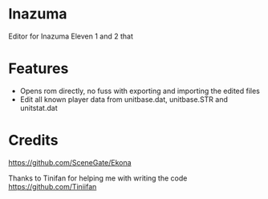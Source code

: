 # Inazuma
Editor for Inazuma Eleven 1 and 2 that

# Features
- Opens rom directly, no fuss with exporting and importing the edited files
- Edit all known player data from unitbase.dat, unitbase.STR and unitstat.dat

# Credits
https://github.com/SceneGate/Ekona

Thanks to Tinifan for helping me with writing the code
https://github.com/Tiniifan
